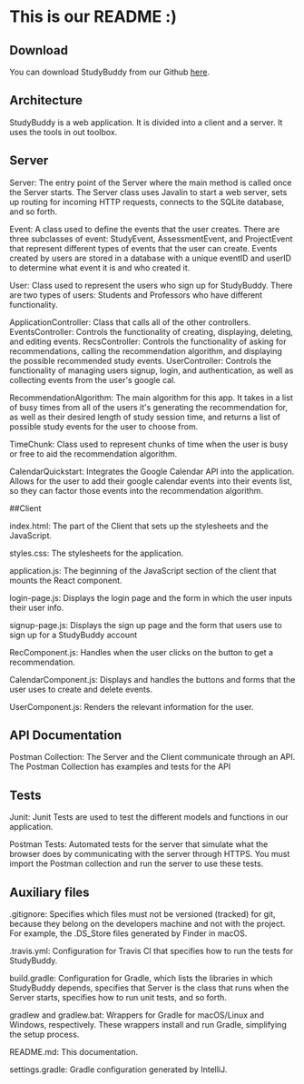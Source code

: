 # This is our README :)

## Download

You can download StudyBuddy from our Github [here](https://github.com/jhu-oose/2019-group-jhuoosers).

## Architecture

StudyBuddy is a web application. It is divided into a client and a server. It uses the tools in out toolbox.

## Server

Server: The entry point of the Server where the main method is called once the Server starts. 
The Server class uses Javalin to start a web server, sets up routing for incoming HTTP requests, 
connects to the SQLite database, and so forth.

Event: A class used to define the events that the user creates. There are three subclasses of event:
StudyEvent, AssessmentEvent, and ProjectEvent that represent different types of events that the user
can create. Events created by users are stored in a database with a unique eventID and userID to determine
what event it is and who created it.

User: Class used to represent the users who sign up for StudyBuddy. There are two types of users:
Students and Professors who have different functionality.

ApplicationController: Class that calls all of the other controllers.
EventsController: Controls the functionality of creating, displaying, deleting, and editing events.
RecsController: Controls the functionality of asking for recommendations, calling the recommendation algorithm, and displaying the possible recommended study events.
UserController: Controls the functionality of managing users signup, login, and authentication, as well as collecting events from the user's google cal.

RecommendationAlgorithm: The main algorithm for this app. It takes in a list of busy times 
from all of the users it's generating the recommendation for, as well as their desired length
of study session time, and returns a list of possible study events for the user to choose from.

TimeChunk: Class used to represent chunks of time when the user is busy or free to aid the 
recommendation algorithm.

CalendarQuickstart: Integrates the Google Calendar API into the application. Allows for the user
to add their google calendar events into their events list, so they can factor those events into the recommendation algorithm. 

##Client

index.html: The part of the Client that sets up the stylesheets and the JavaScript.

styles.css: The stylesheets for the application.

application.js: The beginning of the JavaScript section of the client that mounts the React component.

login-page.js: Displays the login page and the form in which the user inputs their user info.

signup-page.js: Displays the sign up page and the form that users use to sign up for a StudyBuddy account

RecComponent.js: Handles when the user clicks on the button to get a recommendation.

CalendarComponent.js: Displays and handles the buttons and forms that the user uses to create and delete events.

UserComponent.js: Renders the relevant information for the user.

## API Documentation

Postman Collection: The Server and the Client communicate through an API. The Postman Collection has examples and
tests for the API

## Tests

Junit: Junit Tests are used to test the different models and functions in our application.

Postman Tests: Automated tests for the server that simulate what the browser does by communicating with the server through HTTPS.
You must import the Postman collection and run the server to use these tests.

## Auxiliary files

.gitignore: Specifies which files must not be versioned (tracked) for git, because they belong on the developers machine and not with the project. For example, the .DS_Store files generated by Finder in macOS.

.travis.yml: Configuration for Travis CI that specifies how to run the tests for StudyBuddy.

build.gradle: Configuration for Gradle, which lists the libraries in which StudyBuddy depends, specifies that Server is the class that runs when the Server starts, specifies how to run unit tests, and so forth.

gradlew and gradlew.bat: Wrappers for Gradle for macOS/Linux and Windows, respectively. These wrappers install and run Gradle, simplifying the setup process.

README.md: This documentation.

settings.gradle: Gradle configuration generated by IntelliJ.






